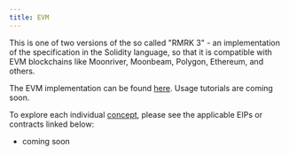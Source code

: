 ```yaml
---
title: EVM
---
```


This is one of two versions of the so called "RMRK 3" - an implementation of the specification in the Solidity language, so that it is compatible with EVM blockchains like Moonriver, Moonbeam, Polygon, Ethereum, and others.

The EVM implementation can be found [here](https://github.com/rmrk-team/evm). Usage tutorials are coming soon.

To explore each individual [concept](concepts), please see the applicable EIPs or contracts linked below:

- coming soon